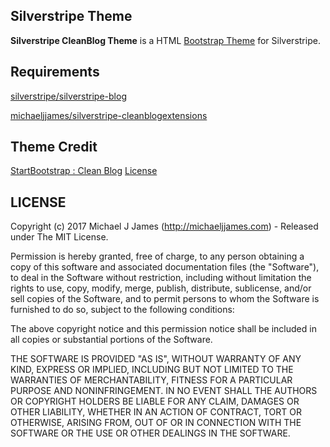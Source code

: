 ## Silverstripe Theme

**Silverstripe CleanBlog Theme** is a HTML [Bootstrap Theme](http://startbootstrap.com/template-overviews/clean-blog/) for Silverstripe.

## Requirements

[silverstripe/silverstripe-blog](https://github.com/silverstripe/silverstripe-blog)

[michaeljjames/silverstripe-cleanblogextensions](https://github.com/MichaelJJames/silverstripe-cleanblogextensions)

## Theme Credit

[StartBootstrap : Clean Blog](http://startbootstrap.com/template-overviews/clean-blog/)  [License](https://github.com/IronSummitMedia/startbootstrap/blob/gh-pages/LICENSE)

## LICENSE

Copyright (c) 2017 Michael J James (http://michaeljjames.com) - Released under The MIT License.

Permission is hereby granted, free of charge, to any person
obtaining a copy of this software and associated documentation
files (the "Software"), to deal in the Software without
restriction, including without limitation the rights to use,
copy, modify, merge, publish, distribute, sublicense, and/or sell
copies of the Software, and to permit persons to whom the
Software is furnished to do so, subject to the following
conditions:

The above copyright notice and this permission notice shall be
included in all copies or substantial portions of the Software.

THE SOFTWARE IS PROVIDED "AS IS", WITHOUT WARRANTY OF ANY KIND,
EXPRESS OR IMPLIED, INCLUDING BUT NOT LIMITED TO THE WARRANTIES
OF MERCHANTABILITY, FITNESS FOR A PARTICULAR PURPOSE AND
NONINFRINGEMENT. IN NO EVENT SHALL THE AUTHORS OR COPYRIGHT
HOLDERS BE LIABLE FOR ANY CLAIM, DAMAGES OR OTHER LIABILITY,
WHETHER IN AN ACTION OF CONTRACT, TORT OR OTHERWISE, ARISING
FROM, OUT OF OR IN CONNECTION WITH THE SOFTWARE OR THE USE OR
OTHER DEALINGS IN THE SOFTWARE.
